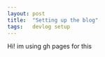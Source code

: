 ```yaml
---
layout: post
title:  "Setting up the blog"
tags:   devlog setup
---
```

Hi! im using gh pages for this
